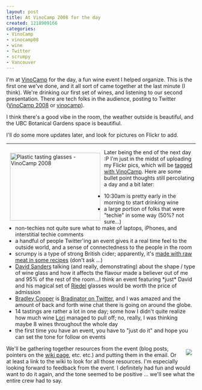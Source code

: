 ```yaml
--- 
layout: post
title: At VinoCamp 2008 for the day
created: 1218909166
categories: 
- VinoCamp
- vinocamp08
- wine
- Twitter
- scrumpy
- Vancouver
---
```

<p>I'm at <a href="http://www.vinocamp.com">VinoCamp</a> for the day, a fun wine event I helped organize. This is the first one we've done, and it all sort of came together at the last minute (I think). We're drinking our first set of wines, and listening to our second presentation. There are tech folks in the audience, posting to Twitter (<a href="http://search.twitter.com/search?q=vinocamp08">VinoCamp 2008</a> or <a href="http://search.twitter.com/search?q=vinocamp">vinocamp</a>).</p>
<p>I think there's a good vibe in the room, the weather outside is beautiful, and the UBC Botanical Gardens space is beautifiul.</p>
<p>I'll do some more updates later, and look for pictures on Flickr to add.</p>
<hr />
<a href="http://www.flickr.com/photos/boris/2774176038/" title="Plastic tasting glasses - VinoCamp 2008 by bmann, on Flickr"><img src="http://farm4.static.flickr.com/3265/2774176038_304479a035_m.jpg" width="240" height="180" alt="Plastic tasting glasses - VinoCamp 2008" align="left" hspace="10" vspace="10"/></a>
<p>Later being the end of the next day :P I'm just in the midst of uploading my Flickr pics, which will be <a href="http://www.flickr.com/photos/tags/vinocamp">tagged with VinoCamp</a>. Here are some bullet point thoughts still percolating a day and a bit later:</p>
<ul>
<li>10:30am is pretty early in the morning to start drinking wine</li>
<li>a large portion of folks that were "techie" in some way (50%? not sure...)</li>
<li>non-techies not quite sure what to make of laptops, iPhones, and interstitial techie comments</li>
<li>a handful of people Twitter'ing an event gives it a real time feel to the outside world, and a sense of connectedness to the people in the room</li>
<li>scrumpy is a type of strong British cider; apparently, it's <a href="http://www.devon-calling.com/food%20and%20drink/cider.htm">made with raw meat in some recipes</a> (don't ask ...)</li>
<li><a href="http://www.linkedin.com/pub/4/82/a37">David Sanders</a> talking (and really, demonstrating) about the shape / type of wine glass and how it affects the flavour made a believer out of me and 95% of the rest of the room...I think an event featuring *just* David and his magical set of <a href="http://riedel.com/">Riedel</a> glasses would be worth the price of admission</li>
<li><a href="http://www.steepcreek.blogspot.com/">Bradley Cooper</a> is <a href="http://twitter.com/bradinator">Bradinator on Twitter</a>, and I was amazed and the amount of back and forth wine chat there is going on around the globe.</li>
<li>14 tastings are rather a lot in one day; some how I didn't quite realize how much wine <a href="http://www.noboundaries.typepad.com/">Lori</a> managed to pull off; no, really, I was thinking maybe 8 wines throughout the whole day</li>
<li>the first time you have an event, you have to "just do it" and hope you can set the tone for follow on events</li>
</ul>
<a href="http://www.flickr.com/photos/megs_pics/2769620014/"><img src="http://farm4.static.flickr.com/3195/2769620014_15c9d5d4cb_m.jpg" align="right" hspace="10" vspace="10"/></a>
<p>We'll be gathering together resources from the event (blog posts, pointers on the <a href="http://barcamp.org/VinoCamp2008">wiki page</a>, etc. etc.) and putting them in the email. Or at least a link to the wiki to look for all those resources. I'm especially looking forward to feedback from the event. I definitely had fun and would want to do it again, and the tone seemed to be positive ... we'll see what the entire crew had to say.</p>
<!--break-->
